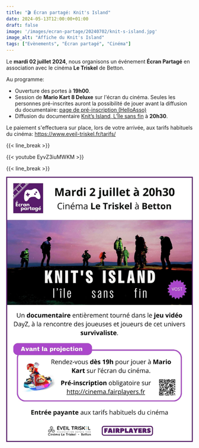 ```yaml
---
title: "🎬 Écran partagé: Knit's Island"
date: 2024-05-13T12:00:00+01:00
draft: false
image: '/images/ecran-partage/20240702/knit-s-island.jpg'
image_alt: "Affiche du Knit's Island"
tags: ["Evènements", "Écran partagé", "Cinéma"]
---
```


Le **mardi 02 juillet 2024**, nous organisons un événement **Écran Partagé** en association avec le cinéma **Le Triskel** de Betton.

Au programme:

- Ouverture des portes à **19h00**.
- Session de **Mario Kart 8 Deluxe** sur l'écran du cinéma. Seules les personnes pré-inscrites auront la possibilité de jouer avant la diffusion du documentaire: [page de pré-inscription (HelloAsso)](https://www.helloasso.com/associations/fairplayers/evenements/ecran-partage-mario-kart-knit-s-island-l-ile-sans-fin)
- Diffusion du documentaire [Knit’s Island, L’Île sans fin](https://www.allocine.fr/film/fichefilm_gen_cfilm=315619.html) à **20h30**.

Le paiement s'effectuera sur place, lors de votre arrivée, aux tarifs habituels du cinéma: https://www.eveil-triskel.fr/tarifs/

{{< line_break >}}

{{< youtube EyvZ3iuMWKM >}}

{{< line_break >}}

![Affiche](/images/ecran-partage/20240702/flyer.jpg)
